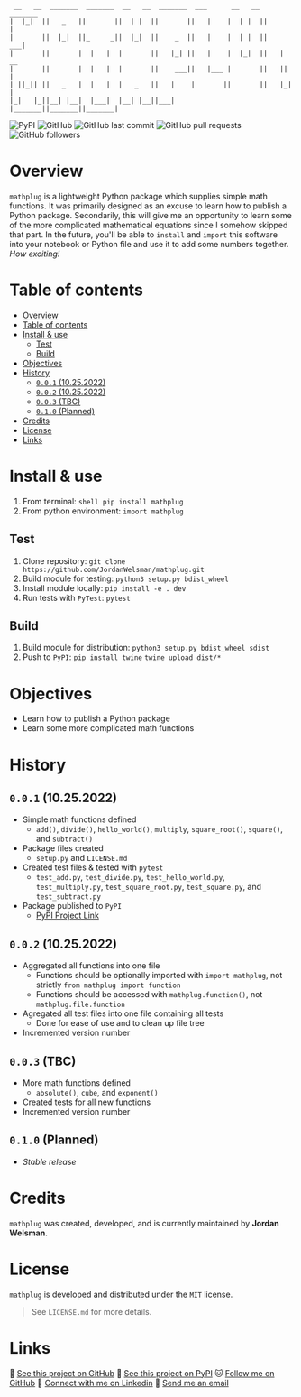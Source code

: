```ascii
 __   __  _______  _______  __   __  _______  ___      __   __  _______ 
|  |_|  ||   _   ||       ||  | |  ||       ||   |    |  | |  ||       |
|       ||  |_|  ||_     _||  |_|  ||    _  ||   |    |  | |  ||    ___|
|       ||       |  |   |  |       ||   |_| ||   |    |  |_|  ||   | __ 
|       ||       |  |   |  |       ||    ___||   |___ |       ||   ||  |
| ||_|| ||   _   |  |   |  |   _   ||   |    |       ||       ||   |_| |
|_|   |_||__| |__|  |___|  |__| |__||___|    |_______||_______||_______|
```

![PyPI](https://img.shields.io/pypi/v/mathplug)
![GitHub](https://img.shields.io/github/license/JordanWelsman/mathplug)
![GitHub last commit](https://img.shields.io/github/last-commit/JordanWelsman/mathplug)
![GitHub pull requests](https://img.shields.io/github/issues-pr/JordanWelsman/mathplug)
![GitHub followers](https://img.shields.io/github/followers/JordanWelsman?style=social)

# Overview

 `mathplug` is a lightweight Python package which supplies simple math functions. It was primarily designed as an excuse to learn how to publish a Python package. Secondarily, this will give me an opportunity to learn some of the more complicated mathematical equations since I somehow skipped that part. In the future, you'll be able to `install` and `import` this software into your notebook or Python file and use it to add some numbers together. _How exciting!_

# Table of contents

- [Overview](#overview)
- [Table of contents](#table-of-contents)
- [Install & use](#install--use)
  - [Test](#test)
  - [Build](#build)
- [Objectives](#objectives)
- [History](#history)
  - [`0.0.1` (10.25.2022)](#001-10252022)
  - [`0.0.2` (10.25.2022)](#002-10252022)
  - [`0.0.3` (TBC)](#003-tbc)
  - [`0.1.0` (Planned)](#010-planned)
- [Credits](#credits)
- [License](#license)
- [Links](#links)

# Install & use

1. From terminal:
`shell pip install mathplug`
2. From python environment:
`import mathplug`

## Test

1. Clone repository:
`git clone https://github.com/JordanWelsman/mathplug.git`
2. Build module for testing:
`python3 setup.py bdist_wheel`
3. Install module locally:
`pip install -e . dev`
4. Run tests with `PyTest`:
`pytest`

## Build

1. Build module for distribution:
`python3 setup.py bdist_wheel sdist`
2. Push to `PyPI`:
`pip install twine`
`twine upload dist/*`

# Objectives

- Learn how to publish a Python package
- Learn some more complicated math functions

# History

## `0.0.1` (10.25.2022)

- Simple math functions defined
  - `add()`, `divide()`, `hello_world()`, `multiply`, `square_root()`, `square()`, and `subtract()`
- Package files created
  - `setup.py` and `LICENSE.md`
- Created test files & tested with `pytest`
  - `test_add.py`, `test_divide.py`, `test_hello_world.py`, `test_multiply.py`, `test_square_root.py`, `test_square.py`, and `test_subtract.py`
- Package published to `PyPI`
  - [PyPI Project Link](https://pypi.org/project/mathplug/)

## `0.0.2` (10.25.2022)

- Aggregated all functions into one file
  - Functions should be optionally imported with `import mathplug`, not strictly `from mathplug import function`
  - Functions should be accessed with `mathplug.function()`, not `mathplug.file.function`
- Agregated all test files into one file containing all tests
  - Done for ease of use and to clean up file tree
- Incremented version number

## `0.0.3` (TBC)

- More math functions defined
  - `absolute()`, `cube`, and `exponent()`
- Created tests for all new functions
- Incremented version number

## `0.1.0` (Planned)

- _Stable release_

# Credits

`mathplug` was created, developed, and is currently maintained by **Jordan Welsman**.

# License

`mathplug` is developed and distributed under the `MIT` license.
>See `LICENSE.md` for more details.

# Links

:file_folder: [See this project on GitHub](https://github.com/JordanWelsman/mathplug/)
:gift: [See this project on PyPI](https://pypi.org/project/mathplug/)
:cat: [Follow me on GitHub](https://github.com/JordanWelsman/)
:briefcase: [Connect with me on Linkedin](https://linkedin.com/in/JordanWelsman/)
:email: [Send me an email](mailto:jordan.welsman@outlook.com)
